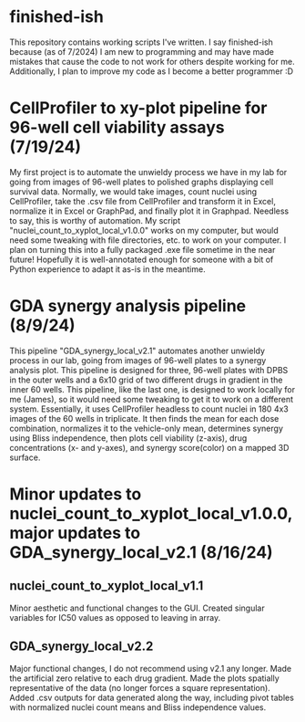 # finished-ish
This repository contains working scripts I've written. I say finished-ish because (as of 7/2024) I am new to programming and may have made mistakes that cause the code to not work for others despite working for me. Additionally, I plan to improve my code as I become a better programmer :D

# CellProfiler to xy-plot pipeline for 96-well cell viability assays (7/19/24)
My first project is to automate the unwieldy process we have in my lab for going from images of 96-well plates to polished graphs displaying cell survival data. Normally, we would take images, count nuclei using CellProfiler, take the .csv file from CellProfiler and transform it in Excel, normalize it in Excel or GraphPad, and finally plot it in Graphpad. Needless to say, this is worthy of automation. My script "nuclei_count_to_xyplot_local_v1.0.0" works on my computer, but would need some tweaking with file directories, etc. to work on your computer. I plan on turning this into a fully packaged .exe file sometime in the near future! Hopefully it is well-annotated enough for someone with a bit of Python experience to adapt it as-is in the meantime.

# GDA synergy analysis pipeline (8/9/24)
This pipeline "GDA_synergy_local_v2.1" automates another unwieldy process in our lab, going from images of 96-well plates to a synergy analysis plot. This pipeline is designed for three, 96-well plates with DPBS in the outer wells and a 6x10 grid of two different drugs in gradient in the inner 60 wells. This pipeline, like the last one, is designed to work locally for me (James), so it would need some tweaking to get it to work on a different system. Essentially, it uses CellProfiler headless to count nuclei in 180 4x3 images of the 60 wells in triplicate. It then finds the mean for each dose combination, normalizes it to the vehicle-only mean, determines synergy using Bliss independence, then plots cell viability (z-axis), drug concentrations (x- and y-axes), and synergy score(color) on a mapped 3D surface.

# Minor updates to nuclei_count_to_xyplot_local_v1.0.0, major updates to GDA_synergy_local_v2.1 (8/16/24)
## nuclei_count_to_xyplot_local_v1.1
  Minor aesthetic and functional changes to the GUI.
  Created singular variables for IC50 values as opposed to leaving in array.
## GDA_synergy_local_v2.2
  Major functional changes, I do not recommend using v2.1 any longer.
  Made the artificial zero relative to each drug gradient. Made the plots spatially representative of the data (no longer forces a square representation).
  Added .csv outputs for data generated along the way, including pivot tables with normalized nuclei count means and Bliss independence values.
